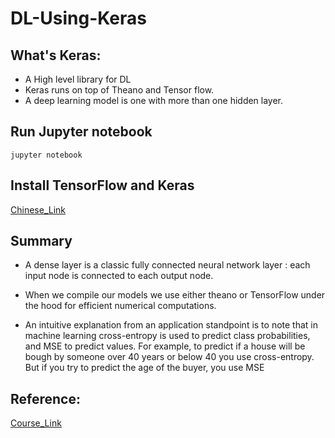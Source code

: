 # DL-Using-Keras

## What's Keras:
- A High level library for DL
- Keras runs on top of Theano and Tensor flow. 
- A deep learning model is one with more than one hidden layer. 

## Run Jupyter notebook

	jupyter notebook

## Install TensorFlow and Keras
[Chinese_Link](https://medium.com/@yenlung/%E5%9C%A8-mac-%E4%B8%8A%E8%A3%9D-deep-learning-%E5%AD%B8%E7%BF%92%E5%A5%97%E4%BB%B6-7fb73e16c437)

## Summary
- A dense layer is a classic fully connected neural network layer : each input node is connected to each output node.

- When we compile our models we use either theano or TensorFlow under the hood for efficient numerical computations. 

- An intuitive explanation from an application standpoint is to note that in machine learning cross-entropy is used to predict class probabilities, and MSE to predict values. For example, to predict if a house will be bough by someone over 40 years or below 40 you use cross-entropy. But if you try to predict the age of the buyer, you use MSE

##  Reference:
[Course_Link](https://www.udemy.com/a-gentle-introduction-to-deep-learning-using-keras/learn/v4/overview)